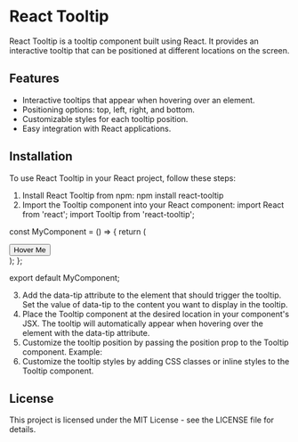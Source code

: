 # React Tooltip

React Tooltip is a tooltip component built using React. It provides an interactive tooltip that can be positioned at different locations on the screen.



## Features

- Interactive tooltips that appear when hovering over an element.
- Positioning options: top, left, right, and bottom.
- Customizable styles for each tooltip position.
- Easy integration with React applications.

## Installation

To use React Tooltip in your React project, follow these steps:

1. Install React Tooltip from npm: npm install react-tooltip
2. Import the Tooltip component into your React component:
import React from 'react';
import Tooltip from 'react-tooltip';

const MyComponent = () => {
  return (
    <div>
      <button data-tip="Tooltip Content">Hover Me</button>
      <Tooltip />
    </div>
  );
};

export default MyComponent;

3. Add the data-tip attribute to the element that should trigger the tooltip. Set the value of data-tip to the content you want to display in the tooltip.
4. Place the Tooltip component at the desired location in your component's JSX. The tooltip will automatically appear when hovering over the element with the data-tip attribute.
5. Customize the tooltip position by passing the position prop to the Tooltip component. Example:<Tooltip position="top" />
6. Customize the tooltip styles by adding CSS classes or inline styles to the Tooltip component.

## License
This project is licensed under the MIT License - see the LICENSE file for details.
